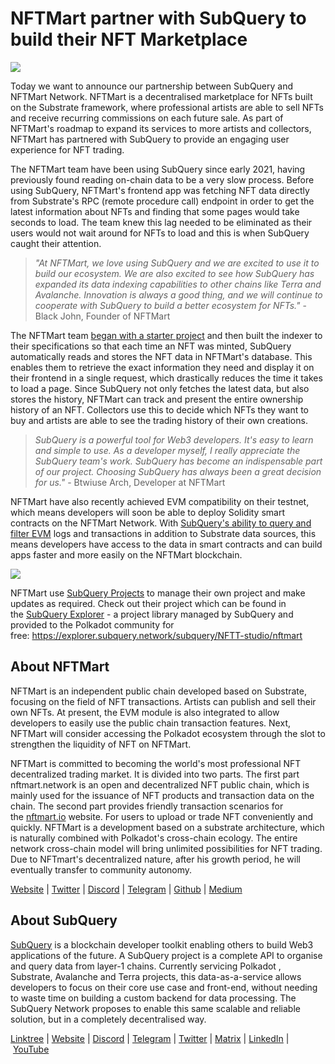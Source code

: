 # NFTMart partner with SubQuery to build their NFT Marketplace

![](https://miro.medium.com/max/1400/0*vB2_xu-7yCBfqX0Y)

Today we want to announce our partnership between SubQuery and NFTMart Network. NFTMart is a decentralised marketplace for NFTs built on the Substrate framework, where professional artists are able to sell NFTs and receive recurring commissions on each future sale. As part of NFTMart's roadmap to expand its services to more artists and collectors, NFTMart has partnered with SubQuery to provide an engaging user experience for NFT trading.

The NFTMart team have been using SubQuery since early 2021, having previously found reading on-chain data to be a very slow process. Before using SubQuery, NFTMart's frontend app was fetching NFT data directly from Substrate's RPC (remote procedure call) endpoint in order to get the latest information about NFTs and finding that some pages would take seconds to load. The team knew this lag needed to be eliminated as their users would not wait around for NFTs to load and this is when SubQuery caught their attention.

> _"At NFTMart, we love using SubQuery and we are excited to use it to build our ecosystem. We are also excited to see how SubQuery has expanded its data indexing capabilities to other chains like Terra and Avalanche. Innovation is always a good thing, and we will continue to cooperate with SubQuery to build a better ecosystem for NFTs."_ - Black John, Founder of NFTMart

The NFTMart team [began with a starter project](https://github.com/orgs/subquery/repositories?language=&q=starter&sort=&type=all) and then built the indexer to their specifications so that each time an NFT was minted, SubQuery automatically reads and stores the NFT data in NFTMart's database. This enables them to retrieve the exact information they need and display it on their frontend in a single request, which drastically reduces the time it takes to load a page. Since SubQuery not only fetches the latest data, but also stores the history, NFTMart can track and present the entire ownership history of an NFT. Collectors use this to decide which NFTs they want to buy and artists are able to see the trading history of their own creations.

> _SubQuery is a powerful tool for Web3 developers. It's easy to learn and simple to use. As a developer myself, I really appreciate the SubQuery team's work. SubQuery has become an indispensable part of our project. Choosing SubQuery has always been a great decision for us."_ - Btwiuse Arch, Developer at NFTMart

NFTMart have also recently achieved EVM compatibility on their testnet, which means developers will soon be able to deploy Solidity smart contracts on the NFTMart Network. With [SubQuery's ability to query and filter EVM](./20211028-moonbeam-evm.md) logs and transactions in addition to Substrate data sources, this means developers have access to the data in smart contracts and can build apps faster and more easily on the NFTMart blockchain.

![](https://miro.medium.com/max/1400/0*_7mYU-un7otKsBM3)

NFTMart use [SubQuery Projects](https://managedservice.subquery.network/) to manage their own project and make updates as required. Check out their project which can be found in the [SubQuery Explorer](https://explorer.subquery.network/) - a project library managed by SubQuery and provided to the Polkadot community for free: https://explorer.subquery.network/subquery/NFTT-studio/nftmart

## About NFTMart

NFTMart is an independent public chain developed based on Substrate, focusing on the field of NFT transactions. Artists can publish and sell their own NFTs. At present, the EVM module is also integrated to allow developers to easily use the public chain transaction features. Next, NFTMart will consider accessing the Polkadot ecosystem through the slot to strengthen the liquidity of NFT on NFTMart.

NFTMart is committed to becoming the world's most professional NFT decentralized trading market. It is divided into two parts. The first part nftmart.network is an open and decentralized NFT public chain, which is mainly used for the issuance of NFT products and transaction data on the chain. The second part provides friendly transaction scenarios for the [nftmart.io](http://nftmart.io/) website. For users to upload or trade NFT conveniently and quickly. NFTMart is a development based on a substrate architecture, which is naturally combined with Polkadot's cross-chain ecology. The entire network cross-chain model will bring unlimited possibilities for NFT trading. Due to NFTmart's decentralized nature, after his growth period, he will eventually transfer to community autonomy.

[Website](http://nftmart.io/) | [Twitter](https://twitter.com/nftmartio) | [Discord](https://discord.gg/jNMeDvvvvR) | [Telegram](https://t.me/NFTMartio) | [Github](https://github.com/NFTT-studio) | [Medium](https://nftmart-io.medium.com/)

## About SubQuery

[SubQuery](https://subquery.network/) is a blockchain developer toolkit enabling others to build Web3 applications of the future. A SubQuery project is a complete API to organise and query data from layer-1 chains. Currently servicing Polkadot , Substrate, Avalanche and Terra projects, this data-as-a-service allows developers to focus on their core use case and front-end, without needing to waste time on building a custom backend for data processing. The SubQuery Network proposes to enable this same scalable and reliable solution, but in a completely decentralised way.

[Linktree](https://linktr.ee/subquerynetwork) | [Website](https://subquery.network/) | [Discord](https://discord.com/invite/78zg8aBSMG) | [Telegram](https://t.me/subquerynetwork) | [Twitter](https://twitter.com/subquerynetwork) | [Matrix](https://matrix.to/#/#subquery:matrix.org) | [LinkedIn](https://www.linkedin.com/company/subquery) | [YouTube](https://www.youtube.com/channel/UCi1a6NUUjegcLHDFLr7CqLw)
